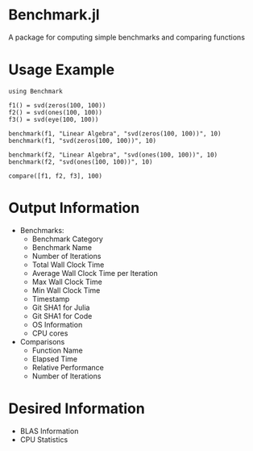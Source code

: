 Benchmark.jl
============

A package for computing simple benchmarks and comparing functions

# Usage Example

	using Benchmark

	f1() = svd(zeros(100, 100))
	f2() = svd(ones(100, 100))
	f3() = svd(eye(100, 100))

	benchmark(f1, "Linear Algebra", "svd(zeros(100, 100))", 10)
	benchmark(f1, "svd(zeros(100, 100))", 10)

	benchmark(f2, "Linear Algebra", "svd(ones(100, 100))", 10)
	benchmark(f2, "svd(ones(100, 100))", 10)

	compare([f1, f2, f3], 100)

# Output Information

* Benchmarks:
    * Benchmark Category
    * Benchmark Name
    * Number of Iterations
    * Total Wall Clock Time
    * Average Wall Clock Time per Iteration
    * Max Wall Clock Time
    * Min Wall Clock Time
    * Timestamp
    * Git SHA1 for Julia
    * Git SHA1 for Code
    * OS Information
    * CPU cores
* Comparisons
	* Function Name
	* Elapsed Time
	* Relative Performance
	* Number of Iterations

# Desired Information
    
* BLAS Information
* CPU Statistics
